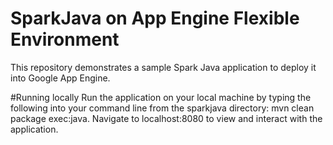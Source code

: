 # SparkJava on App Engine Flexible Environment

This repository demonstrates a sample Spark Java application to deploy it into Google App Engine.

#Running locally
Run the application on your local machine by typing the following into your command line from the sparkjava directory: mvn clean package exec:java. Navigate to localhost:8080 to view and interact with the application.

